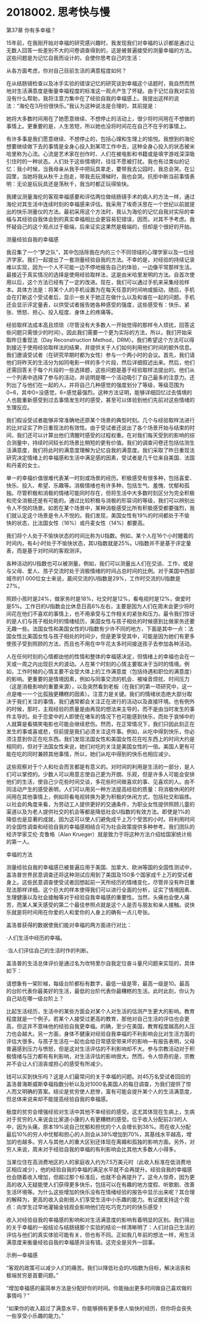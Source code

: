 # 2018002. 思考快与慢




第37章 你有多幸福？




15年前，在我刚开始对幸福的研究感兴趣时，我发现我们对幸福的认识都是通过让无数人回答一些差别不大的问卷调查得到的，这是被普遍接受的测量幸福的方法。这些问题是为记忆自我而设计的，会使你思考自己的生活：

从各方面考虑，你对自己目前生活的满意程度如何？

在从结肠镜检查以及冰手实验的错误记忆的研究谈到幸福这个话题时，我自然而然地对生活满意度是衡量幸福程度的标准这一观点产生了怀疑。由于记忆自我对实验没有什么帮助，我将注意力集中在了经验自我的幸福感上。我提出这样的说法：“海伦在3月份很快乐。”我认为这种说法是合理的，其前提是：

她将大多数时间用在了她愿意继续、不想停止的活动上，很少将时间用在不想做的事情上。更重要的是，人生苦短，所以她也没将时间花在自己不在乎的事情上。

有许多事是我们愿意继续、不想停止的，包括心理和生理上的愉悦。我想到的海伦想要继续做下去的事情是全身心投入到某项工作中去，这种全身心投入的状态被米哈里称为心流。心流是艺术家在创作时、人们在被电影和书籍或是填字游戏深深吸引住时的一种状态。人们处于这些情境时，往往不愿被打扰。我也有过类似的记忆：我小时候，当我母亲从我手中把玩具拿走，要带我去公园时，我总会哭。在公园里，当她将我从秋千上抱走，带我去玩滑梯时，我也会哭。抗拒中断当前事情表明：无论是玩玩具还是荡秋千，我当时都正玩得愉快。

我建议测量海伦的客观幸福感要和评估两位做结肠镜手术的病人的方法一样，通过海伦对其生活中连续时刻的幸福感来评估。我采用了埃奇沃思在一个世纪以前就提出的快乐测量仪的方法。最初采用这个方法时，我认为海伦的记忆自我对实际的幸福与其经验自我体会到的真实幸福相比会更容易犯错误，因而，对其不予考虑。我怀疑自己的这个观点过于极端，后来证实这果然是极端的，但却是个很好的开始。




测量经验自我的幸福感


我召集了一个“梦之队”，其中包括除我在内的三个不同领域的心理学家以及一位经济学家。我们一起提出了一套测量经验自我的方法。不幸的是，对经验的持续记录难以实现，因为一个人不可能一边不停地报告自己的体验，一边像平常那样生活。最接近于真实情况的选择是使用经验取样法，这是由米哈里发明的方法。自首次使用以后，这个方法已经有了一定的改进。现在，我们可以通过手机来采集经验样本。具体方法是：将某个人的手机设置为在每天任意的时间响或振动，随后，手机会在打断这个受试者后，显示一些关于她正在做什么以及和谁在一起的问题。手机还会显示评定量表，以供受试者报告她各种感受的强度，这些感受有：快乐、紧张、愤怒、担心、投入程度、身体上的疼痛等。

经验取样法成本高且烦琐（尽管没有大多数人一开始觉得的那样令人烦扰，回答这些问题只需很少的时间）。因此我们需要一个更为实际的方法，所以，我们开始采取昨日重现法（Day Reconstruction Method，DRM）。我们希望这个方法可以得到接近于使用经验取样法的结果，并提供关于人们如何利用他们时间的额外信息。我们邀请受试者（在研究早期时都为女性）参与一个两小时的会议。首先，我们请他们将昨天的生活分为如同电影一样的多个片段，然后详细叙述出来。然后，他们还需回答关于每个片段的一些选择题，这些问题是基于经验取样法提出的。他们从一个列表中选择了参与的活动，并说明是哪一个活动吸引了自己最多的注意力。还列出了与他们在一起的人，并将自己几种感觉的强度划分了等级，等级范围为0~6，其中0=没感觉，6=感觉最强烈。这种方法证明，能够详细回忆过去情境的人也能重新感受到过去事情发生时的感受，甚至可以体验到他们先前对这些情绪的生理反应。

我们假设受试者能够非常准确地还原某个场景的典型时刻。几个与经验取样法进行的比对证实了昨日重现法的有效性。由于受试者还说出了各个场景开始与结束的时间，我们还可以计算出他们清醒时感受的过程权重。在对我们每天受到的影响的综合测量中，持续时间较长的场景比稍短的更有价值。我们的调查问卷还包括估测生活满意度，我们将此时的满意度理解为记忆自我的满意度。我们采取了昨日重现法研究决定情绪上的幸福感和生活中满足感的因素，受试者是几千位来自美国、法国和丹麦的女士。

单一的幸福价值很难代表某一时刻或场景的经历。积极感受有很多种，包括喜爱、快乐、投入、希望、乐趣等。消极情绪也有许多种，包括生气、羞愧、忧郁和孤独。尽管积极和消极的情绪可能同时存在，但将生活中大多数时刻区分为完全积极和完全消极还是有可能的。通过比较积极与消极的形容词的等级，我们可以辨别出令人不悦的场景。如若在某个场景中，某种消极感受比所有积极感受都要强烈，我们就认定这个场景是令人不悦的。我们发现，美国女性有19%的时间都处于不愉快的状态，比法国女性（16%）或丹麦女性（14%）都要高。

我们将个人处于不愉快状态的时间比称为U指数。例如，某个人在16个小时醒着的时间内，有4小时处于不愉快状态，其U指数就是25%。U指数并不是基于评定量表，而是基于对时间的客观测评。

各种活动的U指数也可以被测量。例如，我们可以测量出人们在交谈、工作，或是与父母、爱人、孩子交流时处于消极情绪的时间占总时间的比例。对于美国中西部城市的1 000位女士来说，晨间交流的U指数是29%，工作时交流的U指数是27%，

照顾小孩时是24%，做家务时是18%，社交时是12%，看电视时是12%，做爱时是5%。工作日的U指数会比休息日高6%左右，主要是因为人们在周末会更少将时间花在他们不喜欢的事情上，也不用承受与工作相关的紧张和压力。最令我们惊讶的是人们与孩子相处时的情绪经历，美国女性与孩子相处的时候感到比做家务还要无趣一些。法国女性和美国女性的U指数有少许不同的地方，下面是其中一点：法国女性比美国女性与孩子相处的时间少，但是更享受其中，可能是因为她们有更多使孩子受到照顾的方法，而且也不用在中午花太多时间接送孩子去参加各种活动。

人在任何时刻的心情都由他的性情和整体的幸福感决定，但情绪上的幸福也会在一天或一周之内出现巨大的波动。人在某个时刻的心情主要取决于当时的情境。例如，工作时候的心情主要不会受大体上的工作满意度（包括待遇和职位的满意度）的影响。更重要的是情境因素，例如与同事交流的机会、被噪音烦扰、时间压力（这是消极影响的重要来源），以及突然看到老板（在我们的第一项研究中，这一点是唯一一个比孤独更糟糕的因素）。注意力是关键。我们的情绪状态绝大部分取决于我们关注的事情，我们通常都会关注正在进行的活动以及直接环境。也有例外的时候，那时，主观经验的质量是由再现的想法来主导的，而不是由当时发生的事件主导的。处于恋爱中的人即使在堵车的情况下也可能感到快乐，而处于哀悼中的人就算是看搞笑电影也可能会继续悲伤。然而，在正常情况下，我们只因此刻正在发生的事或喜或悲，但前提是我们必须关注这件事。例如，从吃中得到快乐，你必须注意到你正在吃东西。我们发现法国女性和美国女性花在吃东西上的时间大约是相同的，但对于法国女性来说，她们对吃的关注是美国女性的一倍。美国人更有可能在吃的同时兼顾其他事情，所以，她们从吃中得到的快乐也相应减少。

这些观察对于个人和社会而言都是有意义的。对时间的利用是生活的一部分，是人们可以掌控的。少数人可以用意志使自己更为开朗、乐观，但是许多人可能会安排他们的生活，使自己少花些时间交谈，多花些时间做喜欢的事、见喜欢的人。由不同活动产生的感受表明，人们可以用另一种方法提高经验的质量：将消极休闲的时间用在其他事情上，例如将看电视转换为更为积极的休闲方式，包括社交和锻炼。以社会的角度来看，为劳动工人提供更好的交通条件，为职业女性提供照顾儿童的渠道以及为老人提供社交的机会等都是降低社会U指数的有效方法。即使是1%的降低也是显著的成就，因为这可以使人们避免成千上万个受苦的小时。将利用时间的全国性调查和经验自我的幸福感相结合可为社会政策提供多种参考。我们团队的经济学家艾伦·克鲁格（Alan Krueger）就是致力于将这种方法介绍给国家统计局的第一人。




幸福的方法


测量经验自我的幸福感已被普遍应用于美国、加拿大、欧洲等国的全国性测试中，盖洛普世界民意调查还将这种测试应用到了美国及150多个国家成千上万的受试者身上。这些民意调查使受试者回想起前一天所经历的情绪变化，尽管并没有昨日重现法那样详细。这个巨大的样本使得我们可以进行全面的分析，证实了情境因素、生理健康以及社会接触等对于经验自我幸福感的重要性。当然，头痛也会使人痛苦，而某人某天感受的第二个最佳参照点就是这个人是否与朋友和亲人接触。说快乐就是将时间用在你爱的人和爱你的人身上的确有一点儿夸张。

盖洛普获得的数据使我们能对幸福的两方面进行对比：

·人们生活中经历的幸福。

·当人们评估自己的生活时作的判断。

盖洛普的生活总体评价是通过名为坎特里尔自我定位奋斗量尺问题来实现的，具体如下：

请想象有一架阶梯，每级台阶都标有数字，最低一级是零，最高一级是10。最高的台阶代表你最美好的生活，最低的台阶代表你最糟糕的生活。此时此刻，你认为自己站在哪一级台阶上？

比起生活经历，生活中的某些方面会对某个人对生活的估测产生更大的影响。教育程度就是一个例子。若某个人接受过更高的教育，那他对自己生活的评估也会更高，但这并不意味他的经验自我更幸福。的确，至少在美国，教育程度越高的人压力也会越大。另一方面，身体不健康对经验自我幸福的不利影响会比对生活方面的评估大很多。与孩子生活在一起也会给日常感受带来坏的影响—有报告表明，父母普遍感到压力与愤怒，但是这对生活评估的不利影响却不大。参与宗教活动对于积极情绪与压力都有有利影响，对生活评估的影响很大。然而，令人惊奇的是，宗教并不会让人们沮丧或担心的感受有所减少。

钱可以买到快乐吗？这是人们最常问的关于幸福的问题。对45万名受试者回应的盖洛普海斯威斯幸福指数分析以及对1000名美国人的每日调查，为我们提供了惊人而又明确的答案。结论是贫穷使人悲惨，富有可能会提升某个人的生活满意度，但总体来说来却不能提高经验自我的幸福感。

极度的贫穷会增强经验对生活中其他不幸经验的感受。这尤其体现在生病上，生病对于贫穷的人来说会比家道小康的人有更糟糕的感受。位于收入分配前2/3的人中，因为头痛，原本19%说自己忧郁和担忧的个人会增长到38%。而在收入分配最后10%的穷人中忧郁和担心的人则会从38%增加到70%，其基线水平越高，增加的也越多。穷人与其他人的重大区别还体现在离婚和孤独的影响方面。另外，对穷人来说，周末对于经验自我的幸福的有利影响会比其他大多数人小得多。

当某位住在高消费地区的人的家庭收入约为7.5万美元时（此收入标准在低消费地区相应减少），他的经验自我的幸福的满足水平就不会再提升。经验自我的幸福感也会随着收入增加，但超过那个标准后，也就不会再提升了。这令人惊奇，因为更高的收入无疑能使人们获得更多快乐，包括可以在有趣的地方度假、听歌剧、改善生活环境等。为什么这些增加的快乐没有在情绪经验的报告中显示出来呢？其合理的解释为，更高的收入会削弱人们享受生活中小乐趣的能力。有证据支持这个观点：向学生过早地灌输金钱观会影响他们在吃巧克力时的快乐感受！

收入对经验自我的幸福感的影响和对生活满意度的影响有着明显的区别。我们得出的关于幸福的一般结论与结肠镜那个实验的结论一样清晰明了：人们对自己生活的评估与他们的真实体验可能有关，但也有不同。正如我几年前的想法一样，用生活满意度来衡量经验自我的幸福感并没有错。这完全是另外一回事。


示例—幸福感

“客观的政策可以减少人们的痛苦。我们以降低社会的U指数为目标，解决沮丧和极端贫穷是首要问题。”

“增加幸福感的最简单方法是分配好你的时间。你能抽出更多时间做自己喜欢做的事情吗？”

“如果你的收入超过了满意水平，你能够拥有更多使人愉快的经历，但你将会丧失一些享受小乐趣的能力。”


